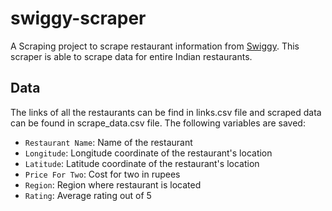 # swiggy-scraper
A Scraping project to scrape restaurant information from [Swiggy](https://www.swiggy.com).  This scraper is able to scrape data for entire Indian restaurants.

## Data
The links of all the restaurants can be find in links.csv file and scraped data can be found in scrape_data.csv file.
The following variables are saved:

- `Restaurant Name`: Name of the restaurant
- `Longitude`: Longitude coordinate of the restaurant's location
- `Latitude`: Latitude coordinate of the restaurant's location
- `Price For Two`: Cost for two in rupees
- `Region`: Region where restaurant is located
- `Rating`: Average rating out of 5
